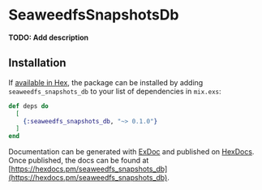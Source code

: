 # SeaweedfsSnapshotsDb

**TODO: Add description**

## Installation

If [available in Hex](https://hex.pm/docs/publish), the package can be installed
by adding `seaweedfs_snapshots_db` to your list of dependencies in `mix.exs`:

```elixir
def deps do
  [
    {:seaweedfs_snapshots_db, "~> 0.1.0"}
  ]
end
```

Documentation can be generated with [ExDoc](https://github.com/elixir-lang/ex_doc)
and published on [HexDocs](https://hexdocs.pm). Once published, the docs can
be found at [https://hexdocs.pm/seaweedfs_snapshots_db](https://hexdocs.pm/seaweedfs_snapshots_db).

